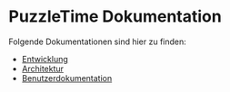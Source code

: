# PuzzleTime Dokumentation

Folgende Dokumentationen sind hier zu finden:

* [Entwicklung](development/README.md)
* [Architektur](architecture/README.md)
* [Benutzerdokumentation](user/README.md)
